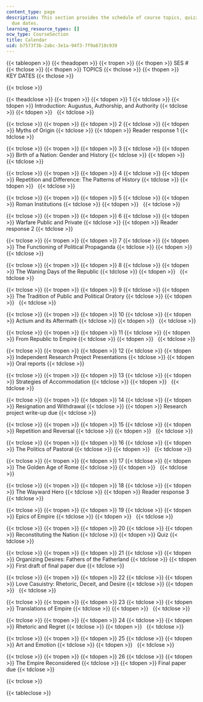 ```yaml
---
content_type: page
description: This section provides the schedule of course topics, quizzes, and assignment
  due dates.
learning_resource_types: []
ocw_type: CourseSection
title: Calendar
uid: b7573f3b-2abc-3e1a-94f3-7f9a6710c939
---
```


{{< tableopen >}}
{{< theadopen >}}
{{< tropen >}}
{{< thopen >}}
SES #
{{< thclose >}}
{{< thopen >}}
TOPICS
{{< thclose >}}
{{< thopen >}}
KEY DATES
{{< thclose >}}

{{< trclose >}}

{{< theadclose >}}
{{< tropen >}}
{{< tdopen >}}
1
{{< tdclose >}}
{{< tdopen >}}
Introduction: Augustus, Authorship, and Authority
{{< tdclose >}}
{{< tdopen >}}
 
{{< tdclose >}}

{{< trclose >}}
{{< tropen >}}
{{< tdopen >}}
2
{{< tdclose >}}
{{< tdopen >}}
Myths of Origin
{{< tdclose >}}
{{< tdopen >}}
Reader response 1
{{< tdclose >}}

{{< trclose >}}
{{< tropen >}}
{{< tdopen >}}
3
{{< tdclose >}}
{{< tdopen >}}
Birth of a Nation: Gender and History
{{< tdclose >}}
{{< tdopen >}}
 
{{< tdclose >}}

{{< trclose >}}
{{< tropen >}}
{{< tdopen >}}
4
{{< tdclose >}}
{{< tdopen >}}
Repetition and Difference: The Patterns of History
{{< tdclose >}}
{{< tdopen >}}
 
{{< tdclose >}}

{{< trclose >}}
{{< tropen >}}
{{< tdopen >}}
5
{{< tdclose >}}
{{< tdopen >}}
Roman Institutions
{{< tdclose >}}
{{< tdopen >}}
 
{{< tdclose >}}

{{< trclose >}}
{{< tropen >}}
{{< tdopen >}}
6
{{< tdclose >}}
{{< tdopen >}}
Warfare Public and Private
{{< tdclose >}}
{{< tdopen >}}
Reader response 2
{{< tdclose >}}

{{< trclose >}}
{{< tropen >}}
{{< tdopen >}}
7
{{< tdclose >}}
{{< tdopen >}}
The Functioning of Political Propaganda
{{< tdclose >}}
{{< tdopen >}}
 
{{< tdclose >}}

{{< trclose >}}
{{< tropen >}}
{{< tdopen >}}
8
{{< tdclose >}}
{{< tdopen >}}
The Waning Days of the Republic
{{< tdclose >}}
{{< tdopen >}}
 
{{< tdclose >}}

{{< trclose >}}
{{< tropen >}}
{{< tdopen >}}
9
{{< tdclose >}}
{{< tdopen >}}
The Tradition of Public and Political Oratory
{{< tdclose >}}
{{< tdopen >}}
 
{{< tdclose >}}

{{< trclose >}}
{{< tropen >}}
{{< tdopen >}}
10
{{< tdclose >}}
{{< tdopen >}}
Actium and its Aftermath
{{< tdclose >}}
{{< tdopen >}}
 
{{< tdclose >}}

{{< trclose >}}
{{< tropen >}}
{{< tdopen >}}
11
{{< tdclose >}}
{{< tdopen >}}
From Republic to Empire
{{< tdclose >}}
{{< tdopen >}}
 
{{< tdclose >}}

{{< trclose >}}
{{< tropen >}}
{{< tdopen >}}
12
{{< tdclose >}}
{{< tdopen >}}
Independent Research Project Presentations
{{< tdclose >}}
{{< tdopen >}}
Oral reports
{{< tdclose >}}

{{< trclose >}}
{{< tropen >}}
{{< tdopen >}}
13
{{< tdclose >}}
{{< tdopen >}}
Strategies of Accommodation
{{< tdclose >}}
{{< tdopen >}}
 
{{< tdclose >}}

{{< trclose >}}
{{< tropen >}}
{{< tdopen >}}
14
{{< tdclose >}}
{{< tdopen >}}
Resignation and Withdrawal
{{< tdclose >}}
{{< tdopen >}}
Research project write-up due
{{< tdclose >}}

{{< trclose >}}
{{< tropen >}}
{{< tdopen >}}
15
{{< tdclose >}}
{{< tdopen >}}
Repetition and Reversal
{{< tdclose >}}
{{< tdopen >}}
 
{{< tdclose >}}

{{< trclose >}}
{{< tropen >}}
{{< tdopen >}}
16
{{< tdclose >}}
{{< tdopen >}}
The Politics of Pastoral
{{< tdclose >}}
{{< tdopen >}}
 
{{< tdclose >}}

{{< trclose >}}
{{< tropen >}}
{{< tdopen >}}
17
{{< tdclose >}}
{{< tdopen >}}
The Golden Age of Rome
{{< tdclose >}}
{{< tdopen >}}
 
{{< tdclose >}}

{{< trclose >}}
{{< tropen >}}
{{< tdopen >}}
18
{{< tdclose >}}
{{< tdopen >}}
The Wayward Hero
{{< tdclose >}}
{{< tdopen >}}
Reader response 3
{{< tdclose >}}

{{< trclose >}}
{{< tropen >}}
{{< tdopen >}}
19
{{< tdclose >}}
{{< tdopen >}}
Epics of Empire
{{< tdclose >}}
{{< tdopen >}}
 
{{< tdclose >}}

{{< trclose >}}
{{< tropen >}}
{{< tdopen >}}
20
{{< tdclose >}}
{{< tdopen >}}
Reconstituting the Nation
{{< tdclose >}}
{{< tdopen >}}
Quiz
{{< tdclose >}}

{{< trclose >}}
{{< tropen >}}
{{< tdopen >}}
21
{{< tdclose >}}
{{< tdopen >}}
Organizing Desires: Fathers of the Fatherland
{{< tdclose >}}
{{< tdopen >}}
First draft of final paper due
{{< tdclose >}}

{{< trclose >}}
{{< tropen >}}
{{< tdopen >}}
22
{{< tdclose >}}
{{< tdopen >}}
Love Casuistry: Rhetoric, Deceit, and Desire
{{< tdclose >}}
{{< tdopen >}}
 
{{< tdclose >}}

{{< trclose >}}
{{< tropen >}}
{{< tdopen >}}
23
{{< tdclose >}}
{{< tdopen >}}
Translations of Empire
{{< tdclose >}}
{{< tdopen >}}
 
{{< tdclose >}}

{{< trclose >}}
{{< tropen >}}
{{< tdopen >}}
24
{{< tdclose >}}
{{< tdopen >}}
Rhetoric and Regret
{{< tdclose >}}
{{< tdopen >}}
 
{{< tdclose >}}

{{< trclose >}}
{{< tropen >}}
{{< tdopen >}}
25
{{< tdclose >}}
{{< tdopen >}}
Art and Emotion
{{< tdclose >}}
{{< tdopen >}}
 
{{< tdclose >}}

{{< trclose >}}
{{< tropen >}}
{{< tdopen >}}
26
{{< tdclose >}}
{{< tdopen >}}
The Empire Reconsidered
{{< tdclose >}}
{{< tdopen >}}
Final paper due
{{< tdclose >}}

{{< trclose >}}

{{< tableclose >}}